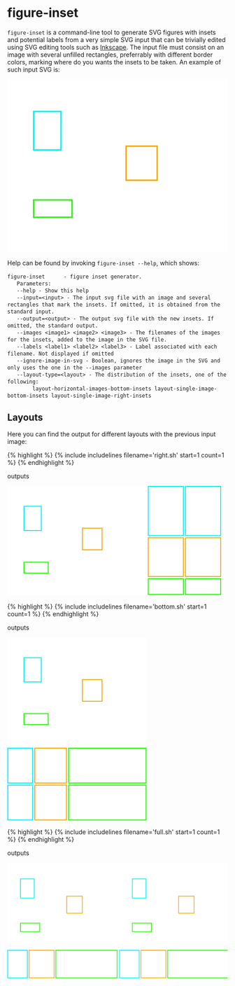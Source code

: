 # figure-inset

`figure-inset` is a command-line tool to generate SVG figures with insets and potential labels from a very simple SVG input that can be trivially edited using SVG editing tools such as [Inkscape](https://inkscape.org). The input file must consist on an image with several unfilled rectangles, preferrably with different border colors, marking where do you wants the insets to be taken. An example of such input SVG is:

![Input](./insets.svg)

Help can be found by invoking `figure-inset --help`, which shows:

```
figure-inset      - figure inset generator.
   Parameters:
   --help - Show this help
   --input=<input> - The input svg file with an image and several rectangles that mark the insets. If omitted, it is obtained from the standard input.
   --output=<output> - The output svg file with the new insets. If omitted, the standard output.
   --images <image1> <image2> <image3> - The filenames of the images for the insets, added to the image in the SVG file.
   --labels <label1> <label2> <label3> - Label associated with each filename. Not displayed if omitted
   --ignore-image-in-svg - Boolean, ignores the image in the SVG and only uses the one in the --images parameter
   --layout-type=<layout> - The distribution of the insets, one of the following:
        layout-horizontal-images-bottom-insets layout-single-image-bottom-insets layout-single-image-right-insets 
```

## Layouts

Here you can find the output for different layouts with the previous input image:

{% highlight %}
{% include includelines filename='right.sh' start=1 count=1 %}
{% endhighlight %}

outputs

![Right](./right.svg)


{% highlight %}
{% include includelines filename='bottom.sh' start=1 count=1 %}
{% endhighlight %}

outputs

![Bottom](./bottom.svg)

{% highlight %}
{% include includelines filename='full.sh' start=1 count=1 %}
{% endhighlight %}

outputs

![Full](./full.svg)

